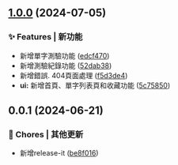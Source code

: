 

## [1.0.0](https://github.com/JingKai1994/DailyWords/compare/0.0.1...1.0.0) (2024-07-05)


### ✨ Features | 新功能

* 新增單字測驗功能 ([edcf470](https://github.com/JingKai1994/DailyWords/commit/edcf470f166438087db2fd687434cc1cecfea40d))
* 新增測驗紀錄功能 ([52dab38](https://github.com/JingKai1994/DailyWords/commit/52dab383e402beee18cfc13501eff35d4d9ab70d))
* 新增錯誤. 404頁面處理 ([f5d3de4](https://github.com/JingKai1994/DailyWords/commit/f5d3de404c97d592e7848b1613a330ce49f4a758))
* **ui:** 新增首頁、單字列表頁和收藏功能 ([5c75850](https://github.com/JingKai1994/DailyWords/commit/5c75850c6c3fdc7cd17a313bbdd7621a6f5dc625))

## 0.0.1 (2024-06-21)


### 🎫 Chores | 其他更新

* 新增release-it ([be8f016](https://github.com/JingKai1994/DailyWords/commit/be8f016b7e03f3ae000b8e5c8234e02d05c64a3d))
